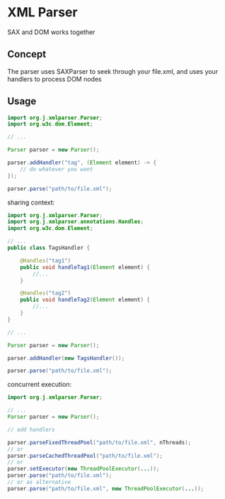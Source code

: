# XML Parser

SAX and DOM works together

## Concept

The parser uses SAXParser to seek through your file.xml, and uses your handlers to process DOM nodes

## Usage

```java
import org.j.xmlparser.Parser;
import org.w3c.dom.Element;

// ...

Parser parser = new Parser();

parser.addHandler("tag", (Element element) -> {
    // do whatever you want
});

parser.parse("path/to/file.xml");
```

sharing context:
```java
import org.j.xmlparser.Parser;
import org.j.xmlparser.annotations.Handles;
import org.w3c.dom.Element;

// ...
public class TagsHandler {

    @Handles("tag1")
    public void handleTag1(Element element) {
        //...
    }

    @Handles("tag2")
    public void handleTag2(Element element) {
        //...
    }
}

// ...

Parser parser = new Parser();

parser.addHandler(new TagsHandler());

parser.parse("path/to/file.xml");
```

concurrent execution:
```java
import org.j.xmlparser.Parser;

// ...
Parser parser = new Parser();

// add handlers

parser.parseFixedThreadPool("path/to/file.xml", nThreads);
// or
parser.parseCachedThreadPool("path/to/file.xml");
// or
parser.setExecutor(new ThreadPoolExecutor(...));
parser.parse("path/to/file.xml");
// or as alternative
parser.parse("path/to/file.xml", new ThreadPoolExecutor(...));
```
